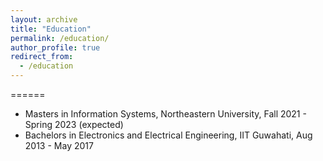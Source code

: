 ```yaml
---
layout: archive
title: "Education"
permalink: /education/
author_profile: true
redirect_from:
  - /education
---
```


======
* Masters in Information Systems, Northeastern University, Fall 2021 - Spring 2023 (expected)
* Bachelors in Electronics and Electrical Engineering, IIT Guwahati, Aug 2013 - May 2017

 
